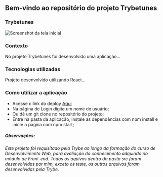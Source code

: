 ## **Bem-vindo ao repositório do projeto Trybetunes**

### Trybetunes
![Screenshot da tela inicial](trybetunes.gif)

### Contexto
No projeto Trybetunes foi desenvolvido uma aplicação...

### Tecnologias utilizadas
Projeto desenvolvido utilizando React...

### Como utilizar a aplicação
- Acesse o link do deploy <a href="https://trybe-tunes-pymx.vercel.app/">Aqui</a>
- Na página de Login digite um nome de usuário;
- Ou dê um git clone no repositório do projeto;
- Entre na pasta da aplicação, instale as dependências com npm install e inicie a página com npm start;



##### Observações:
###### Este projeto foi requisitado pela Trybe ao longo da formação do curso de Desenvolvimento Web, para avaliação do conhecimento adquirido no módulo de Front-end. Todos os aquivos dentro da pasta src foram desenvolvidas por mim, exceto os teste, os outros arquivos foram desenvolvidas pela Trybe.
